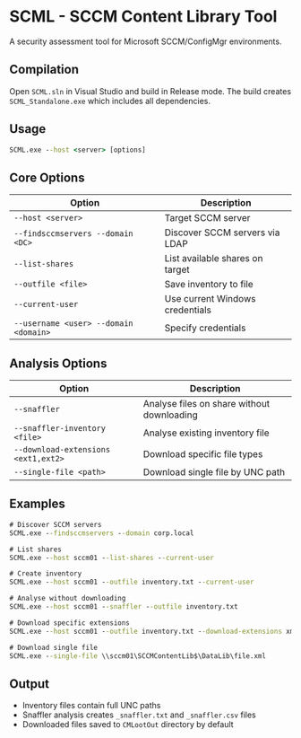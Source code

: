 # SCML - SCCM Content Library Tool

A security assessment tool for Microsoft SCCM/ConfigMgr environments.

## Compilation

Open `SCML.sln` in Visual Studio and build in Release mode. The build creates `SCML_Standalone.exe` which includes all dependencies.

## Usage

```cmd
SCML.exe --host <server> [options]
```

## Core Options

| Option | Description |
|--------|-------------|
| `--host <server>` | Target SCCM server |
| `--findsccmservers --domain <DC>` | Discover SCCM servers via LDAP |
| `--list-shares` | List available shares on target |
| `--outfile <file>` | Save inventory to file |
| `--current-user` | Use current Windows credentials |
| `--username <user> --domain <domain>` | Specify credentials |

## Analysis Options

| Option | Description |
|--------|-------------|
| `--snaffler` | Analyse files on share without downloading |
| `--snaffler-inventory <file>` | Analyse existing inventory file |
| `--download-extensions <ext1,ext2>` | Download specific file types |
| `--single-file <path>` | Download single file by UNC path |

## Examples

```cmd
# Discover SCCM servers
SCML.exe --findsccmservers --domain corp.local

# List shares
SCML.exe --host sccm01 --list-shares --current-user

# Create inventory
SCML.exe --host sccm01 --outfile inventory.txt --current-user

# Analyse without downloading
SCML.exe --host sccm01 --snaffler --outfile inventory.txt

# Download specific extensions
SCML.exe --host sccm01 --outfile inventory.txt --download-extensions xml,ps1,config

# Download single file
SCML.exe --single-file \\sccm01\SCCMContentLib$\DataLib\file.xml
```

## Output

- Inventory files contain full UNC paths
- Snaffler analysis creates `_snaffler.txt` and `_snaffler.csv` files
- Downloaded files saved to `CMLootOut` directory by default